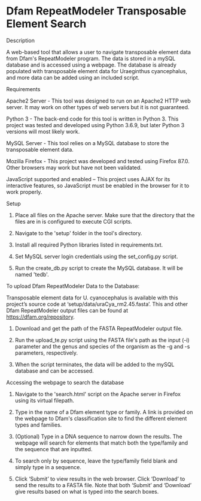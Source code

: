 # Dfam RepeatModeler Transposable Element Search

Description

A web-based tool that allows a user to navigate transposable element data from Dfam's RepeatModeler program. The data is stored in a mySQL database and is accessed using a webpage. The database is already populated with transposable element data for Uraeginthus cyancephalus, and more data can be added using an included script.


Requirements

Apache2 Server - This tool was designed to run on an Apache2 HTTP web server. It may work on other types of web servers but it is not guaranteed.

Python 3 - The back-end code for this tool is written in Python 3. This project was tested and developed using Python 3.6.9, but later Python 3 versions will most likely work. 

MySQL Server - This tool relies on a MySQL database to store the transposable element data.

Mozilla Firefox - This project was developed and tested using Firefox 87.0. Other browsers may work but have not been validated.

JavaScript supported and enabled – This project uses AJAX for its interactive features, so JavaScript must be enabled in the browser for it to work properly.


Setup

1. Place all files on the Apache server. Make sure that the directory that the files are in is configured to execute CGI scripts.

2. Navigate to the 'setup' folder in the tool's directory.

3. Install all required Python libraries listed in requirements.txt.

4. Set MySQL server login credentials using the set_config.py script.
 
5. Run the create_db.py script to create the MySQL database. It will be named 'tedb'.


To upload Dfam RepeatModeler Data to the Database:

Transposable element data for U. cyanocephalus is available with this project’s source code at ‘setup/data/uraCya_rm2.45.fasta’. This and other Dfam RepeatModeler output files can be found at https://dfam.org/repository.

1. Download and get the path of the FASTA RepeatModeler output file.

2. Run the upload_te.py script using the FASTA file's path as the input (-i) parameter and the genus and 	species of the organism as the -g and -s parameters, respectively.

3. When the script terminates, the data will be added to the mySQL database and can be accessed.


Accessing the webpage to search the database

1. Navigate to the 'search.html' script on the Apache server in Firefox using its virtual filepath. 

2. Type in the name of a Dfam element type or family. A link is provided on the webpage to Dfam's classification site to find the different element types and families.

3. (Optional) Type in a DNA sequence to narrow down the results. The webpage will search for elements that match both the type/family and the sequence that are inputted.

4. To search only by sequence, leave the type/family field blank and simply type in a sequence.

5. Click ‘Submit’ to view results in the web browser. Click ‘Download’ to send the results to a FASTA file. Note that both ‘Submit’ and ‘Download’ give results based on what is typed into the search boxes.
